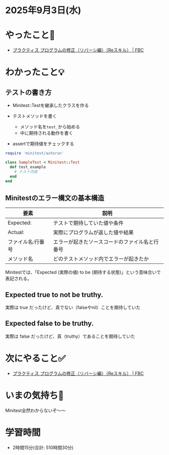 # 2025年9月3日(水)

# やったこと📝

- [プラクティス プログラムの修正（リバーシ編）（Reスキル） \| FBC](https://bootcamp.fjord.jp/practices/321)

# わかったこと💡
## テストの書き方

- Minitest::Testを継承したクラスを作る

- テストメソッドを書く
  - メソッド名を`test_`から始める
  - 中に期待される動作を書く

- assertで期待値をチェックする

```ruby
require 'minitest/autorun'

class SampleTest < Minitest::Test
  def test_example
    # テスト内容
  end
end
```

## Minitestのエラー構文の基本構造

|要素|説明|
|---|---|
| Expected:| テストで期待していた値や条件|
| Actual:|実際にプログラムが返した値や結果 |
| ファイル名:行番号| エラーが起きたソースコードのファイル名と行番号|
|メソッド名 | どのテストメソッド内でエラーが起きたか|

Minitestでは、「Expected (実際の値) to be (期待する状態)」という意味合いで表記される。

## Expected true to not be truthy.

実際は true だったけど、真でない（falseやnil）ことを期待していた

## Expected false to be truthy.

実際は false だったけど、真（truthy）であることを期待していた
# 次にやること✅

- [プラクティス プログラムの修正（リバーシ編）（Reスキル） \| FBC](https://bootcamp.fjord.jp/practices/321)

# いまの気持ち🫶

Minitest全然わからないぞ〜〜

# 学習時間

- 2時間15分(合計: 510時間30分)
